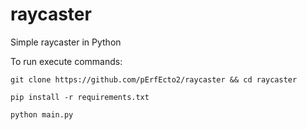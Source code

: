 # raycaster

Simple raycaster in Python

To run execute commands:

`git clone https://github.com/pErfEcto2/raycaster && cd raycaster`

`pip install -r requirements.txt`

`python main.py`

